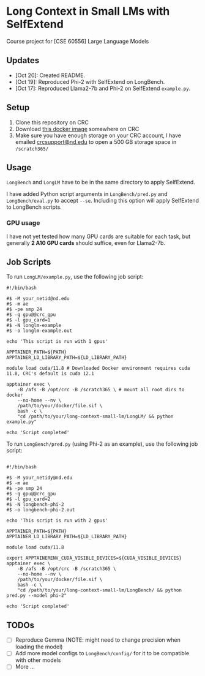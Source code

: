 # Long Context in Small LMs with SelfExtend

Course project for [CSE 60556] Large Language Models

## Updates

- \[Oct 20\]: Created README.
- \[Oct 19\]: Reproduced Phi-2 with SelfExtend on LongBench.
- \[Oct 17\]: Reproduced Llama2-7b and Phi-2 on SelfExtend `example.py`.

## Setup

1. Clone this repository on CRC
2. Download [this docker image](https://hub.docker.com/r/hoytjin/selfextend_docker/tags) somewhere on CRC
3. Make sure you have enough storage on your CRC account, I have emailed crcsupport@nd.edu to open a 500 GB storage space in `/scratch365/`

## Usage

`LongBench` and `LongLM` have to be in the same directory to apply SelfExtend.

I have added Python script arguments in `LongBench/pred.py` and `LongBench/eval.py` to accept `--se`. Including this option will apply SelfExtend to LongBench scripts.

### GPU usage

I have not yet tested how many GPU cards are suitable for each task, but generally **2 A10 GPU cards** should suffice, even for Llama2-7b.

## Job Scripts

To run `LongLM/example.py`, use the following job script:
```
#!/bin/bash

#$ -M your_netid@nd.edu
#$ -m ae
#$ -pe smp 24
#$ -q gpu@@crc_gpu
#$ -l gpu_card=1
#$ -N longlm-example
#$ -o longlm-example.out

echo 'This script is run with 1 gpus'

APPTAINER_PATH=${PATH}
APPTAINER_LD_LIBRARY_PATH=${LD_LIBRARY_PATH}

module load cuda/11.8 # Downloaded Docker environment requires cuda 11.8, CRC's default is cuda 12.1

apptainer exec \
	-B /afs -B /opt/crc -B /scratch365 \ # mount all root dirs to docker
	--no-home --nv \
	/path/to/your/docker/file.sif \
	bash -c \
	"cd /path/to/your/long-context-small-lm/LongLM/ && python example.py"

echo 'Script completed'
```

To run `LongBench/pred.py` (using Phi-2 as an example), use the following job script:
```

#!/bin/bash

#$ -M your_netidy@nd.edu
#$ -m ae
#$ -pe smp 24
#$ -q gpu@@crc_gpu
#$ -l gpu_card=2
#$ -N longbench-phi-2
#$ -o longbench-phi-2.out

echo 'This script is run with 2 gpus'

APPTAINER_PATH=${PATH}
APPTAINER_LD_LIBRARY_PATH=${LD_LIBRARY_PATH}

module load cuda/11.8

export APPTAINERENV_CUDA_VISIBLE_DEVICES=${CUDA_VISIBLE_DEVICES}
apptainer exec \
	-B /afs -B /opt/crc -B /scratch365 \
	--no-home --nv \
	/path/to/your/docker/file.sif \
	bash -c \
	"cd /path/to/your/long-context-small-lm/LongBench/ && python pred.py --model phi-2"

echo 'Script completed'

```

## TODOs

- [ ] Reproduce Gemma (NOTE: might need to change precision when loading the model)
- [ ] Add more model configs to `LongBench/config/` for it to be compatible with other models
- [ ] More ...
